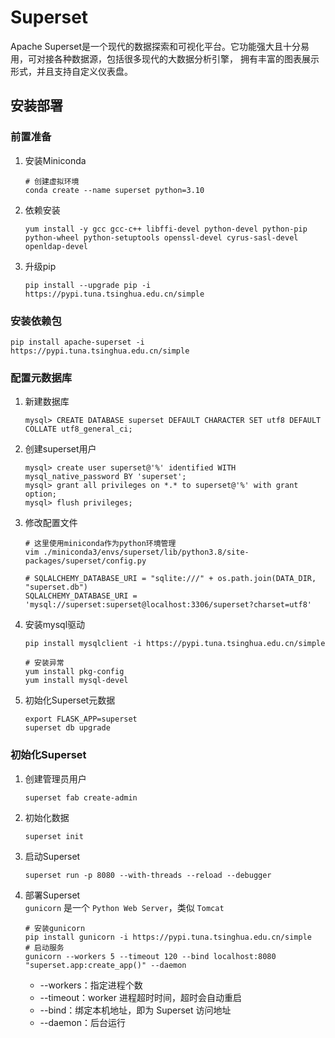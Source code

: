 # Superset
Apache Superset是一个现代的数据探索和可视化平台。它功能强大且十分易用，可对接各种数据源，包括很多现代的大数据分析引擎，
拥有丰富的图表展示形式，并且支持自定义仪表盘。

## 安装部署

### 前置准备
1. 安装Miniconda
   ```shell
   # 创建虚拟环境
   conda create --name superset python=3.10
   ```
2. 依赖安装
   ```shell
   yum install -y gcc gcc-c++ libffi-devel python-devel python-pip python-wheel python-setuptools openssl-devel cyrus-sasl-devel openldap-devel
   ```
3. 升级pip  
   ```shell
   pip install --upgrade pip -i https://pypi.tuna.tsinghua.edu.cn/simple
   ```

### 安装依赖包
```shell
pip install apache-superset -i https://pypi.tuna.tsinghua.edu.cn/simple
```

### 配置元数据库
1. 新建数据库
   ```shell
   mysql> CREATE DATABASE superset DEFAULT CHARACTER SET utf8 DEFAULT COLLATE utf8_general_ci;
   ```

2. 创建superset用户
   ```shell
   mysql> create user superset@'%' identified WITH mysql_native_password BY 'superset';
   mysql> grant all privileges on *.* to superset@'%' with grant option;
   mysql> flush privileges;
   ```

3. 修改配置文件
   ```shell
   # 这里使用miniconda作为python环境管理
   vim ./miniconda3/envs/superset/lib/python3.8/site-packages/superset/config.py
   
   # SQLALCHEMY_DATABASE_URI = "sqlite:///" + os.path.join(DATA_DIR, "superset.db")
   SQLALCHEMY_DATABASE_URI = 'mysql://superset:superset@localhost:3306/superset?charset=utf8'
   ```

4. 安装mysql驱动
   ```shell
   pip install mysqlclient -i https://pypi.tuna.tsinghua.edu.cn/simple
   
   # 安装异常
   yum install pkg-config
   yum install mysql-devel
   ```

5. 初始化Superset元数据
   ```shell
   export FLASK_APP=superset
   superset db upgrade
   ```

### 初始化Superset

1. 创建管理员用户  
   ```shell
   superset fab create-admin
   ```
2. 初始化数据  
   ```shell
   superset init
   ```
3. 启动Superset
   ```shell
   superset run -p 8080 --with-threads --reload --debugger
   ```
4. 部署Superset  
   `gunicorn` 是一个 `Python Web Server`，类似 `Tomcat`  
   ```shell
   # 安装gunicorn
   pip install gunicorn -i https://pypi.tuna.tsinghua.edu.cn/simple
   # 启动服务
   gunicorn --workers 5 --timeout 120 --bind localhost:8080  "superset.app:create_app()" --daemon
   ```
   - --workers：指定进程个数
   - --timeout：worker 进程超时时间，超时会自动重启
   - --bind：绑定本机地址，即为 Superset 访问地址
   - --daemon：后台运行